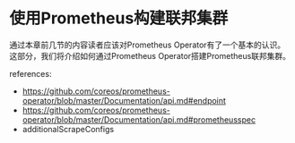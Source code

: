 # 使用Prometheus构建联邦集群

通过本章前几节的内容读者应该对Prometheus Operator有了一个基本的认识。 这部分，我们将介绍如何通过Prometheus Operator搭建Prometheus联邦集群。

references:
* https://github.com/coreos/prometheus-operator/blob/master/Documentation/api.md#endpoint
* https://github.com/coreos/prometheus-operator/blob/master/Documentation/api.md#prometheusspec
* additionalScrapeConfigs